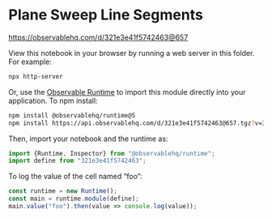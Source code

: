 # Plane Sweep Line Segments

https://observablehq.com/d/321e3e41f5742463@657

View this notebook in your browser by running a web server in this folder. For
example:

~~~sh
npx http-server
~~~

Or, use the [Observable Runtime](https://github.com/observablehq/runtime) to
import this module directly into your application. To npm install:

~~~sh
npm install @observablehq/runtime@5
npm install https://api.observablehq.com/d/321e3e41f5742463@657.tgz?v=3
~~~

Then, import your notebook and the runtime as:

~~~js
import {Runtime, Inspector} from "@observablehq/runtime";
import define from "321e3e41f5742463";
~~~

To log the value of the cell named “foo”:

~~~js
const runtime = new Runtime();
const main = runtime.module(define);
main.value("foo").then(value => console.log(value));
~~~
